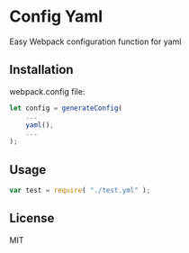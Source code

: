 Config Yaml
==============
Easy Webpack configuration function for yaml

## Installation

webpack.config file:

```js
let config = generateConfig(
    ...
    yaml(),
    ...
);
```

## Usage
```js
var test = require( "./test.yml" );
```

## License
MIT